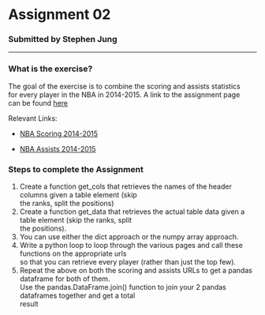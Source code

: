# Assignment 02

### **Submitted by Stephen Jung**

___

### What is the exercise?

The goal of the exercise is to combine the scoring and assists statistics  
for every player in the NBA in 2014-2015. A link to the assignment page  
can be found [here](https://github.com/pburkard88/DS_BOS_07/blob/master/Notebooks/04_Intro_to_Web_Scraping.ipynb)

Relevant Links:

- [NBA Scoring 2014-2015](http://espn.go.com/nba/statistics/player/_/stat/scoring-per-game/sort/avgPoints/year/2015/qualified/false)  
 
- [NBA Assists 2014-2015](http://espn.go.com/nba/statistics/player/_/stat/assists/sort/avgAssists/year/2015/qualified/false)


### Steps to complete the Assignment

1. Create a function get_cols that retrieves the names of the header columns given a table element (skip   
the ranks, split the positions)  
2. Create a function get_data that retrieves the actual table data given a table element (skip the ranks, split  
 the positions).   
3. You can use either the dict approach or the numpy array approach.
4. Write a python loop to loop through the various pages and call these functions on the appropriate urls   
so that you can retrieve every player (rather than just the top few).  
5. Repeat the above on both the scoring and assists URLs to get a pandas dataframe for both of them.  
Use the pandas.DataFrame.join() function to join your 2 pandas dataframes together and get a total  
 result




              